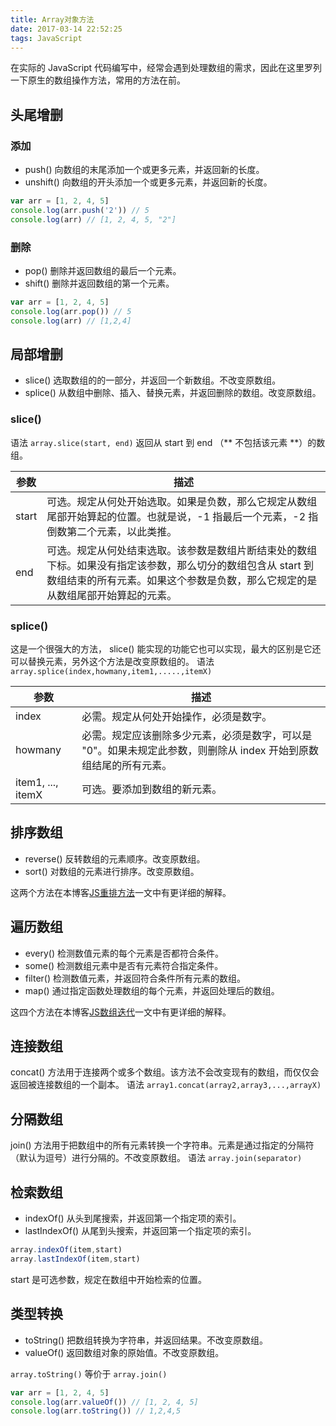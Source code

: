 ```yaml
---
title: Array对象方法
date: 2017-03-14 22:52:25
tags: JavaScript
---
```

在实际的 JavaScript 代码编写中，经常会遇到处理数组的需求，因此在这里罗列一下原生的数组操作方法，常用的方法在前。

## 头尾增删
### 添加
* push()     向数组的末尾添加一个或更多元素，并返回新的长度。
* unshift()  向数组的开头添加一个或更多元素，并返回新的长度。

```js
var arr = [1, 2, 4, 5]
console.log(arr.push('2')) // 5
console.log(arr) // [1, 2, 4, 5, "2"]
```

<!-- more -->
### 删除
* pop()      删除并返回数组的最后一个元素。
* shift()    删除并返回数组的第一个元素。

```js
var arr = [1, 2, 4, 5]
console.log(arr.pop()) // 5
console.log(arr) // [1,2,4]
```

## 局部增删
* slice()    选取数组的的一部分，并返回一个新数组。不改变原数组。
* splice()   从数组中删除、插入、替换元素，并返回删除的数组。改变原数组。

### slice()
语法 `array.slice(start, end)`
返回从 start 到 end （** 不包括该元素 **）的数组。

参数 | 描述
---- | ---------
start | 可选。规定从何处开始选取。如果是负数，那么它规定从数组尾部开始算起的位置。也就是说，-1 指最后一个元素，-2 指倒数第二个元素，以此类推。
end | 可选。规定从何处结束选取。该参数是数组片断结束处的数组下标。如果没有指定该参数，那么切分的数组包含从 start 到数组结束的所有元素。如果这个参数是负数，那么它规定的是从数组尾部开始算起的元素。

### splice()
这是一个很强大的方法， slice() 能实现的功能它也可以实现，最大的区别是它还可以替换元素，另外这个方法是改变原数组的。
语法 `array.splice(index,howmany,item1,.....,itemX)`

参数 | 描述 
---- | ----
index | 必需。规定从何处开始操作，必须是数字。
howmany | 必需。规定应该删除多少元素，必须是数字，可以是 "0"。如果未规定此参数，则删除从 index 开始到原数组结尾的所有元素。
item1, ..., itemX | 可选。要添加到数组的新元素。

## 排序数组
* reverse() 反转数组的元素顺序。改变原数组。
* sort() 	对数组的元素进行排序。改变原数组。

这两个方法在本博客[JS重排方法](https://hamger.github.io/2017/03/14/JS%E9%87%8D%E6%8E%92%E6%96%B9%E6%B3%95/)一文中有更详细的解释。

## 遍历数组
* every() 检测数值元素的每个元素是否都符合条件。
* some()  检测数组元素中是否有元素符合指定条件。
* filter() 	检测数值元素，并返回符合条件所有元素的数组。
* map()  通过指定函数处理数组的每个元素，并返回处理后的数组。

这四个方法在本博客[JS数组迭代](https://hamger.github.io/2017/03/01/JS%E6%95%B0%E7%BB%84%E8%BF%AD%E4%BB%A3/)一文中有更详细的解释。

## 连接数组
concat() 方法用于连接两个或多个数组。该方法不会改变现有的数组，而仅仅会返回被连接数组的一个副本。
语法 `array1.concat(array2,array3,...,arrayX)`

## 分隔数组
join() 方法用于把数组中的所有元素转换一个字符串。元素是通过指定的分隔符（默认为逗号）进行分隔的。不改变原数组。
语法 `array.join(separator)`  

## 检索数组
* indexOf() 从头到尾搜索，并返回第一个指定项的索引。
* lastIndexOf() 从尾到头搜索，并返回第一个指定项的索引。

```js
array.indexOf(item,start)
array.lastIndexOf(item,start)
```
start 是可选参数，规定在数组中开始检索的位置。

## 类型转换
* toString() 把数组转换为字符串，并返回结果。不改变原数组。
* valueOf() 返回数组对象的原始值。不改变原数组。

`array.toString()` 等价于 `array.join()`
```js
var arr = [1, 2, 4, 5]
console.log(arr.valueOf()) // [1, 2, 4, 5]
console.log(arr.toString()) // 1,2,4,5
```